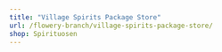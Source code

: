 ```yaml
---
title: "Village Spirits Package Store"
url: /flowery-branch/village-spirits-package-store/
shop: Spirituosen
---
```

